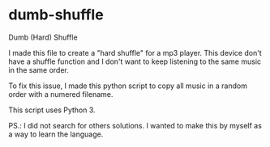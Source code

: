 dumb-shuffle
===========

Dumb (Hard) Shuffle

I made this file to create a "hard shuffle" for a mp3 player.
This device don't have a shuffle function and I don't want to keep listening to the same music in the same order.

To fix this issue, I made this python script to copy all music in a random order with a numered filename.

This script uses Python 3.

PS.: I did not search for others solutions. I wanted to make this by myself as a way to learn the language.

